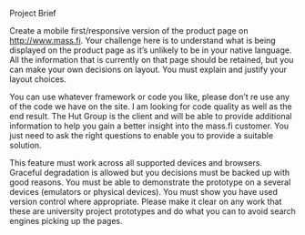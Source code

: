 Project Brief

Create a mobile first/responsive version of the product page on http://www.mass.fi. Your challenge here is to understand what is being displayed on the product page as it’s unlikely to be in your native language. All the information that is currently on that page should be retained, but you can make your own decisions on layout. You must explain and justify your layout choices.

You can use whatever framework or code you like, please don’t re use any of the code we have on the site. I am looking for code quality as well as the end result. The Hut Group is the client and will be able to provide additional information to help you gain a better insight into the mass.fi customer. You just need to ask the right questions to enable you to provide a suitable solution.

This feature must work across all supported devices and browsers. Graceful degradation is allowed but you decisions must be backed up with good reasons. You must be able to demonstrate the prototype on a several devices (emulators or physical devices). You must show you have used version control where appropriate. Please make it clear on any work that these are university project prototypes and do what you can to avoid search engines picking up the pages.

